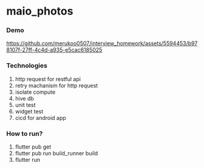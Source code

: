 # maio_photos

### Demo
https://github.com/merukoo0507/interview_homework/assets/5594453/b978107f-27ff-4c4d-a935-e5cac6185025

### Technologies
1. http request for restful api
2. retry machanism for http request
3. isolate compute
4. hive db
5. unit test
6. widget test
7. cicd for android app

### How to run?
1. flutter pub get
2. flutter pub run build_runner build  
3. flutter run
